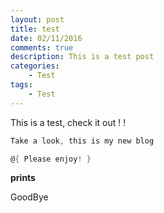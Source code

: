 ```yaml
---
layout: post
title: test
date: 02/11/2016  
comments: true
description: This is a test post
categories: 
    - Test
tags: 
    - Test
---
```


This is a test, check it out ! !

```powershell
Take a look, this is my new blog

@{ Please enjoy! }
```

**prints**

GoodBye
